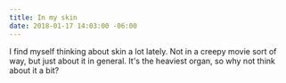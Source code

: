 ```yaml
---
title: In my skin
date: 2018-01-17 14:03:00 -06:00
---
```


I find myself thinking about skin a lot lately. Not in a creepy movie sort of way, but just about it in general. It's the heaviest organ, so why not think about it a bit?


